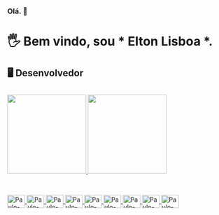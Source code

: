 
### Olá. 👋
# 🖐️ Bem vindo, sou * Elton Lisboa *.
## 🖥️ Desenvolvedor
## 
<div>
  <a href="https://github.com/EltonLisboa">
 <img height = "180em" src = "https://github-readme-stats.vercel.app/api?username=EltonLisboa&show_icons=true&theme=dark&include_all_commits=true&count_private=true" 
/>
 <img height = "180em" src = "https://github-readme-stats.vercel.app/api/top-langs/?username=EltonLisboa&layout=compact&langs_count=7" />
</div>
 
##
<div style = "display: inline_block"> <br>
    <img align = "center" alt = "Paulo-CSS" height = "30" width = "40" src = "https://raw.githubusercontent.com/devicons/devicon/master/icons/php/php-original .svg ">
  <img align = "center" alt = "Paulo-HTML" height = "30" width = "40" src = "https://raw.githubusercontent.com/devicons/devicon/master/icons/html5/html5-original .svg ">
  <img align = "center" alt = "Paulo-CSS" height = "30" width = "40" src = "https://raw.githubusercontent.com/devicons/devicon/master/icons/css3/css3-original .svg ">
  <img align = "center" alt = "Paulo-Js" height = "30" width = "40" src = "https://raw.githubusercontent.com/devicons/devicon/master/icons/javascript/javascript-plain .svg ">
    <img align = "center" alt = "Paulo-CSS" height = "30" width = "40" src = "https://raw.githubusercontent.com/devicons/devicon/master/icons/moodle/moodle-original .svg ">
  <img align = "center" alt = "Paulo-CSS" height = "30" width = "40" src = "https://raw.githubusercontent.com/devicons/devicon/master/icons/wordpress/wordpress-original .svg ">
  <img align = "center" alt = "Paulo-CSS" height = "30" width = "40" src = "https://raw.githubusercontent.com/devicons/devicon/master/icons/docker/docker-original .svg ">
  <img align = "center" alt = "Paulo-CSS" height = "30" width = "40" src = "https://raw.githubusercontent.com/devicons/devicon/master/icons/ drupaç / drupal-original .svg ">
  <img align = "center" alt = "Paulo-CSS" height = "30" width = "40" src = "https://raw.githubusercontent.com/devicons/devicon/master/icons/ drupal / drupal-original .svg ">
 </div>
